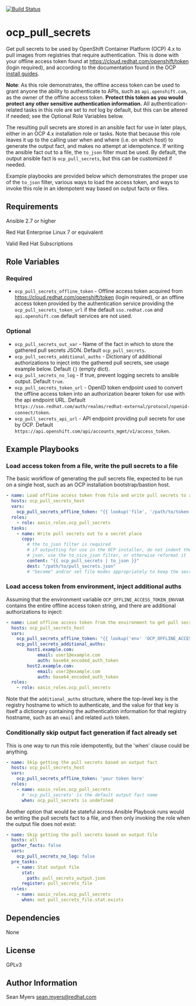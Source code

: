 [![Build Status](https://travis-ci.com/oasis-roles/ocp_pull_secrets.svg?branch=master)](https://travis-ci.com/oasis-roles/ocp_pull_secrets)

ocp_pull_secrets
================

Get pull secrets to be used by OpenShift Container Platform (OCP) 4.x
to pull images from registries that require authentication. This is done with
your offline access token found at https://cloud.redhat.com/openshift/token
(login required), and according to the documentation found in the OCP
[install guides](https://cloud.redhat.com/openshift/install).

**Note**: As this role demonstrates, the offline access token can be used to
grant anyone the ability to authenticate to APIs, such as `api.openshift.com`,
as the owner of the offline access token. **Protect this token as you would
protect any other sensitive authentication information.** All
authentication-related tasks in this role are set to *not* log by default, but
this can be altered if needed; see the Optional Role Variables below.

The resulting pull secrets are stored in an ansible fact for use in later
plays, either in an OCP 4.x installation role or tasks. Note that because
this role leaves it up to the calling user when and where (i.e. on which
host) to generate the output fact, and makes no attempt at idempotence.
If writing the ansible fact out to a file, the `to_json` filter must be
used. By default, the output ansible fact is `ocp_pull_secrets`, but this
can be customized if needed.

Example playbooks are provided below which demonstrates the proper use of
the `to_json` filter, various ways to load the access token, and ways to
invoke this role in an idempotent way based on output facts or files.

Requirements
------------

Ansible 2.7 or higher

Red Hat Enterprise Linux 7 or equivalent

Valid Red Hat Subscriptions

Role Variables
--------------

### Required

* `ocp_pull_secrets_offline_token` - Offline access token acquired from
  https://cloud.redhat.com/openshift/token (login required), or an offline access token provided
  by the authentication service providing the `ocp_pull_secrets_token_url` if the
  default `sso.redhat.com` and `api.openshift.com` default services are not used.

### Optional

* `ocp_pull_secrets_out_var` - Name of the fact in which to store the gathered pull secrets JSON.
  Default `ocp_pull_secrets`.
* `ocp_pull_secrets_additional_auths` - Dictionary of additional authorizations to inject into the
  gathered pull secrets, see usage example below. Default `{}` (empty dict).
* `ocp_pull_secrets_no_log` - If true, prevent logging secrets to ansible output.
  Default `true`.
* `ocp_pull_secrets_token_url` - OpenID token endpoint used to convert the offline access token into
  an authorization bearer token for use with the api endpoint URL.
  Default `https://sso.redhat.com/auth/realms/redhat-external/protocol/openid-connect/token`.
* `ocp_pull_secrets_api_url` - API endpoint providing pull secrets for use by OCP.
  Default `https://api.openshift.com/api/accounts_mgmt/v1/access_token`.

Example Playbooks
-----------------

### Load access token from a file, write the pull secrets to a file

The basic workflow of generating the pull secrets file, expected to be run on a
single host, such as an OCP installation bootstrap/bastion host.

```yaml
- name: Load offline access token from file and write pull secrets to another file
  hosts: ocp_pull_secrets_host
  vars:
    ocp_pull_secrets_offline_token: "{{ lookup('file', '/path/to/token.file') }}"
  roles:
    - role: oasis_roles.ocp_pull_secrets
  tasks:
    - name: Write pull secrets out to a secret place
      copy:
        # the to_json filter is required
        # if outputting for use in the OCP installer, do not indent the output
        # json, use the to_nice_json filter, or otherwise reformat it
        content: "{{ ocp_pull_secrets | to_json }}"
        dest: "/path/to/pull_secrets.json"
        # "become" and/or set file modes appropriately to keep the secrets safe
```

### Load access token from environment, inject additional auths

Assuming that the environment variable `OCP_OFFLINE_ACCESS_TOKEN_ENVVAR` contains the
entire offline access token string, and there are additional authorizations to inject:

```yaml
- name: Load offline access token from the environment to get pull secrets to custom fact
  hosts: ocp_pull_secrets_host
  vars:
    ocp_pull_secrets_offline_token: "{{ lookup('env' 'OCP_OFFLINE_ACCESS_TOKEN_ENVVAR') }}"
    ocp_pull_secrets_additional_auths:
        host1.example.com:
            email: user1@example.com
            auth: base64_encoded_auth_token
        host2.example.com:
            email: user2@example.com
            auth: base64_encoded_auth_token
  roles:
    - role: oasis_roles.ocp_pull_secrets
```

Note that the `additional_auths` structure, where the top-level key is the registry hostname
to which to authenticate, and the value for that key is itself a dictionary containing the
authentication information for that registry hostname, such as an `email` and related `auth`
token.

### Conditionally skip output fact generation if fact already set

This is one way to run this role idempotently, but the 'when' clause
could be anything.

```yaml
- name: Skip getting the pull secrets based on output fact
  hosts: ocp_pull_secrets_host
  vars:
    ocp_pull_secrets_offline_token: 'your token here'
  roles:
    - name: oasis_roles.ocp_pull_secrets
      # 'ocp_pull_secrets' is the default output fact name
      when: ocp_pull_secrets is undefined
```

Another option that would be stateful across Ansible Playbook runs
would be writing the pull secrets fact to a file, and then only
invoking the role when the output file does not exist:

```yaml
- name: Skip getting the pull secrets based on output file
  hosts: all
  gather_facts: false
  vars:
    ocp_pull_secrets_no_log: false
  pre_tasks:
    - name: Stat output file
      stat:
        path: pull_secrets_output.json
      register: pull_secrets_file
  roles:
    - name: oasis_roles.ocp_pull_secrets
      when: not pull_secrets_file.stat.exists
```

Dependencies
------------

None

License
-------

GPLv3

Author Information
------------------

Sean Myers <sean.myers@redhat.com>
